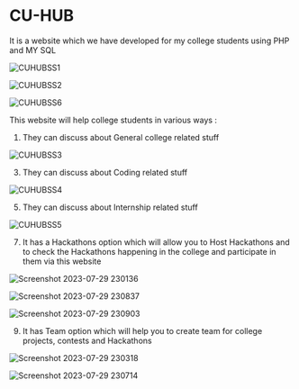 # CU-HUB
It is a website which we have developed for my college students using PHP and MY SQL

![CUHUBSS1](https://github.com/Hk18x/CU-HUB/assets/99315582/f6961d97-c749-4fe3-84f9-611109bcf160)

![CUHUBSS2](https://github.com/Hk18x/CU-HUB/assets/99315582/9b4cab6d-066b-4810-9a49-c74e9dccc3d5)

![CUHUBSS6](https://github.com/Hk18x/CU-HUB/assets/99315582/10c5ec0f-35aa-47b3-8b68-ea943773787a)




This website will help college students in various ways :

1. They can discuss about General college related stuff
   
![CUHUBSS3](https://github.com/Hk18x/CU-HUB/assets/99315582/4a181cc7-e1a8-42de-866d-b94bec4a3c83)

3. They can discuss about Coding related stuff
   
![CUHUBSS4](https://github.com/Hk18x/CU-HUB/assets/99315582/2621462e-a11a-46b2-9fce-f98dae1dceaa)

5. They can discuss about Internship related stuff
 
![CUHUBSS5](https://github.com/Hk18x/CU-HUB/assets/99315582/c53cebdc-8523-4719-b343-fb1cbe09e31d)

7. It has a Hackathons option which will allow you to Host Hackathons and to check the Hackathons happening in the college and participate in them via this website

![Screenshot 2023-07-29 230136](https://github.com/Hk18x/CU-HUB/assets/99315582/6a7e4ce4-51ce-4fa1-ae3b-4c0d82e10d66)

![Screenshot 2023-07-29 230837](https://github.com/Hk18x/CU-HUB/assets/99315582/2a31d763-fe8e-4695-a017-98c76a33f989)

![Screenshot 2023-07-29 230903](https://github.com/Hk18x/CU-HUB/assets/99315582/b9c609a8-28ae-445b-bd2e-1b5ce4e41a82)




9. It has Team option which will help you to create team for college projects, contests and Hackathons
    
![Screenshot 2023-07-29 230318](https://github.com/Hk18x/CU-HUB/assets/99315582/58c14754-7b14-4eda-83f6-b67319dd6ac9)

![Screenshot 2023-07-29 230714](https://github.com/Hk18x/CU-HUB/assets/99315582/5b48d764-4fd8-43b7-b953-3087b39c518c)


   


